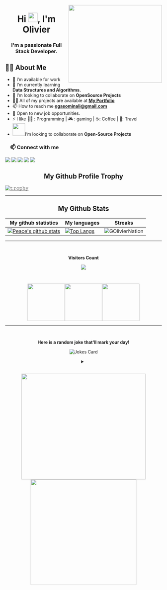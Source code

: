 <img align="right" height="250" width="300" src="https://user-images.githubusercontent.com/61317250/127886709-f76743c3-6258-4f05-a7b3-4996493ef0ee.png" /> </a>
<h1 align="center">Hi <img src="https://raw.githubusercontent.com/MartinHeinz/MartinHeinz/master/wave.gif" width="30px">, I'm Olivier</h1>
<h3 align="center">I'm a passionate Full Stack Developer.</h3>

## 🙋‍♂️ About Me

- 🔭 I’m available for work
- 🌱 I’m currently learning **Data Structures and Algorithms.**
- 👯 I’m looking to collaborate on **OpenSource Projects**
- 👨‍💻 All of my projects are available at **[My Portfolio](https://goliviernation.github.io/my-portfolio/)**
- 📫 How to reach me **ogasominali@gmail.com**
- 👯 Open to new job opportunities.
- ⚡ I like 👨‍💻 : Programming | 🎮 : gaming | ☕: Coffee | 🕺: Travel
- <img src="https://github.com/rajput2107/rajput2107/blob/master/Assets/Handshake.gif" width="40px">I’m looking to collaborate on **Open-Source Projects**
<!-- START NEW SECTION -->
 <!-- CONNECT WITH ME LINKS -->
<h3><a id="user-content-about-me" class="anchor" aria-hidden="true" href="#about-me"><svg class="octicon octicon-link" viewBox="0 0 16 16" version="1.1" width="16" height="16" aria-hidden="true"></a>📫 Connect with me</h3><p align="left">

<a href = "https://www.linkedin.com/in/olivier-gasominali-866962108/"><img src="https://img.icons8.com/fluent/48/000000/linkedin.png"/></a>
<a href = "https://twitter.com/Golivier_Nation"><img src="https://img.icons8.com/fluent/48/000000/twitter.png"/></a>
<a href = "https://www.instagram.com/golivier_nation/"><img src="https://img.icons8.com/fluent/48/000000/instagram-new.png"/></a>
<a href = "https://www.youtube.com/channel/UC3kpYXs4Gl64n4n8IuGV77g"><img src="https://img.icons8.com/color/48/000000/youtube-play.png"/></a>
<a href = "ogasominali@gmail.com"><img src="https://img.icons8.com/color/48/000000/gmail.png"/></a>

</p>
    
<!-- START NEW SECTION -->
<p align="center">
  <h2 align="center">My Github Profile Trophy</h2>
</p>

[![𝚝𝚛𝚘𝚙𝚑𝚢](https://github-profile-trophy.vercel.app/?username=GOlivierNation&column=8&margin-w=35&margin-h=35&no-bg=true&no-frame=true&theme=radical)](https://github.com/GOlivierNation)
<hr>

<!-- START NEW SECTION -->
<p align="center">
 <h2 align="center">My Github Stats</h2>

|My github statistics|My languages|Streaks|
|-|-|-|
|[![Peace's github stats](https://github-readme-stats.vercel.app/api?username=GOlivierNation&show_icons=true&theme=dark&hide_title=true)](https://github.com/GOlivierNation)|[![Top Langs](https://github-readme-stats.vercel.app/api/top-langs/?username=GOlivierNation&show_icons=true&theme=dark&layout=compact&hide_title=true)](https://github.com/GOlivierNation)|![GOlivierNation](https://github-readme-streak-stats.herokuapp.com/?user=GOlivierNation&theme=dark)
<hr>

<!-- START NEW SECTION -->
<div align="center">
<br><p align="centre"><b>Visitors Count</b></p>  
<p align="center"><img align="center" src="https://profile-counter.glitch.me/{GOlivierNation}/count.svg" /></p> 
<br></div>


<p align="center">
<img align="" height='120px' src="https://github.com/aryashah2k/aryashah2k/blob/main/assets/Geometric%20White.gif" /><img align="" height='120px' src="https://raw.githubusercontent.com/rodrigograca31/rodrigograca31/master/matrix.svg" /><img align="" height='120px' src="https://github.com/aryashah2k/aryashah2k/blob/main/assets/Geometric%20White.gif" />
</p>
<hr>

<!-- START NEW SECTION -->
<div align="center">
 <br>
 <p align="centre"><b> Here is a random joke that'll mark your day!</b></p>
 
 
![Jokes Card](https://readme-jokes.vercel.app/api)
 
 
<details><summary align="center"> </samp></summary><p align ="centre"> Refresh page to load New joke</p></details>
<br>
</div>

<!-- START NEW SECTION -->

<p align="center">
  <img src="https://raw.githubusercontent.com/Ayushparikh-code/Ayushparikh-code/main/me.gif" width=400 height=340>
  <img src="https://raw.githubusercontent.com/Ayushparikh-code/Ayushparikh-code/main/new.gif" height=340/>
</p>


<!-- GITHUB ACTIVITY GRAPH -->
<!-- ![hezagon's github activity graph](https://activity-graph.herokuapp.com/graph?username=GOlivierNation&theme=react-dark) -->

  </p>
